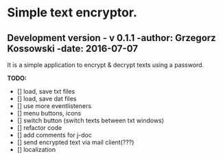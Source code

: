 # Simple text encryptor.
Development version - v 0.1.1
-author: Grzegorz Kossowski
-date: 2016-07-07
----
It is a simple application to encrypt & decrypt texts using a password.

**TODO:**

- [] load, save txt files
- [] load, save dat files
- [] use more eventlisteners
- [] menu buttons, icons
- [] switch button (switch texts between txt windows)
- [] refactor code
- [] add comments for j-doc
- [] send encrypted text via mail client(???)
- [] localization
